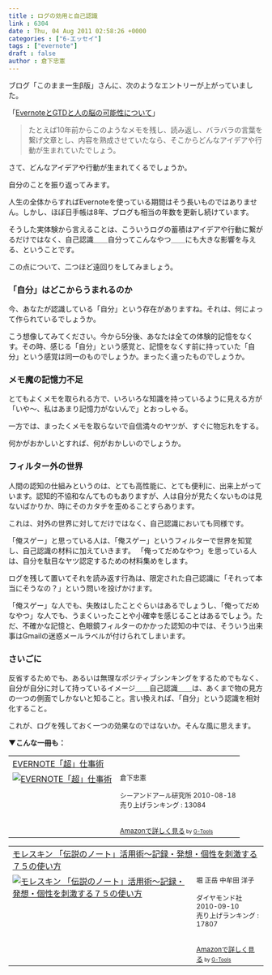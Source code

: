 ```yaml
---
title : ログの効用と自己認識
link : 6304
date : Thu, 04 Aug 2011 02:58:26 +0000
categories : ["6-エッセイ"]
tags : ["evernote"]
draft : false
author : 倉下忠憲
---
```


ブログ「このまま一生β版」さんに、次のようなエントリーが上がっていました。

「<a href="http://www.gtdfun.com/archives/1251">EvernoteとGTDと人の脳の可能性について</a>」

<blockquote>
たとえば10年前からこのようなメモを残し、読み返し、バラバラの言葉を繋げ文章とし、内容を熟成させていたなら、そこからどんなアイデアや行動が生まれていたでしょう。 
</blockquote>

さて、どんなアイデアや行動が生まれてくるでしょうか。

自分のことを振り返ってみます。

人生の全体からすればEvernoteを使っている期間はそう長いものではありません。しかし、ほぼ日手帳は8年、ブログも相当の年数を更新し続けています。

そうした実体験から言えることは、こういうログの蓄積はアイデアや行動に繋がるだけではなく、自己認識＿＿自分ってこんなやつ＿＿にも大きな影響を与える、ということです。

この点について、二つほど遠回りをしてみましょう。

<h3>「自分」はどこからうまれるのか</h3>
今、あなたが認識している「自分」という存在がありますね。それは、何によって作られているでしょうか。

こう想像してみてください。今から5分後、あなたは全ての体験的記憶をなくす。その時、感じる「自分」という感覚と、記憶をなくす前に持っていた「自分」という感覚は同一のものでしょうか。まったく違ったものでしょうか。

<h3>メモ魔の記憶力不足</h3>
とてもよくメモを取られる方で、いろいろな知識を持っているように見える方が「いや〜、私はあまり記憶力がないんで」とおっしゃる。

一方では、まったくメモを取らないで自信満々のヤツが、すぐに物忘れをする。

何かがおかしいとすれば、何がおかしいのでしょうか。
<h3>フィルター外の世界</h3>
人間の認知の仕組みというのは、とても高性能に、とても便利に、出来上がっています。認知的不協和なんてものもありますが、人は自分が見たくないものは見ないばかりか、時にそのカタチを歪めることすらあります。

これは、対外の世界に対してだけではなく、自己認識においても同様です。

「俺スゲー」と思っている人は、「俺スゲー」というフィルターで世界を知覚し、自己認識の材料に加えていきます。
「俺ってだめなやつ」を思っている人は、自分を駄目なヤツ認定するための材料集めをします。

ログを残して置いてそれを読み返す行為は、限定された自己認識に「それって本当にそうなの？」という問いを投げかけます。

「俺スゲー」な人でも、失敗はしたことぐらいはあるでしょうし、「俺ってだめなやつ」な人でも、うまくいったことや小確幸を感じることはあるでしょう。ただ、不確かな記憶と、色眼鏡フィルターのかかった認知の中では、そういう出来事はGmailの迷惑メールラベルが付けられてしまいます。

<h3>さいごに</h3>
反省するためでも、あるいは無理なポジティブシンキングをするためでもなく、自分が自分に対して持っているイメージ＿＿自己認識＿＿は、あくまで物の見方の一つの側面でしかないと知ること。言い換えれば、「自分」という認識を相対化すること。

これが、ログを残しておく一つの効果なのではないか。そんな風に思えます。

<strong>▼こんな一冊も：</strong>
<table  border="0" cellpadding="5"><tr><td colspan="2"><a href="http://www.amazon.co.jp/exec/obidos/ASIN/4863540728/goodpic-22/" target="_top">EVERNOTE「超」仕事術</a></td></tr><tr><td valign="top"><a href="http://www.amazon.co.jp/exec/obidos/ASIN/4863540728/goodpic-22/" target="_top"><img src="http://ecx.images-amazon.com/images/I/51D2v1-KakL._SL160_.jpg" border="0" alt="EVERNOTE「超」仕事術" /></a></td><td valign="top"><font size="-1">倉下忠憲 <br /><br />シーアンドアール研究所  2010-08-18<br />売り上げランキング : 13084<br /><br /><br /><a href="http://www.amazon.co.jp/exec/obidos/ASIN/4863540728/goodpic-22/" target="_top">Amazonで詳しく見る</a></font><font size="-2"> by <a href="http://www.goodpic.com/mt/aws/index.html" >G-Tools</a></font></td></tr></table>

<table  border="0" cellpadding="5"><tr><td colspan="2"><a href="http://www.amazon.co.jp/exec/obidos/ASIN/4478013268/goodpic-22/" target="_top">モレスキン 「伝説のノート」活用術～記録・発想・個性を刺激する７５の使い方</a></td></tr><tr><td valign="top"><a href="http://www.amazon.co.jp/exec/obidos/ASIN/4478013268/goodpic-22/" target="_top"><img src="http://ecx.images-amazon.com/images/I/41VgbswUmcL._SL160_.jpg" border="0" alt="モレスキン 「伝説のノート」活用術～記録・発想・個性を刺激する７５の使い方" /></a></td><td valign="top"><font size="-1">堀 正岳 中牟田 洋子 <br /><br />ダイヤモンド社  2010-09-10<br />売り上げランキング : 17807<br /><br /><br /><a href="http://www.amazon.co.jp/exec/obidos/ASIN/4478013268/goodpic-22/" target="_top">Amazonで詳しく見る</a></font><font size="-2"> by <a href="http://www.goodpic.com/mt/aws/index.html" >G-Tools</a></font></td></tr></table>



